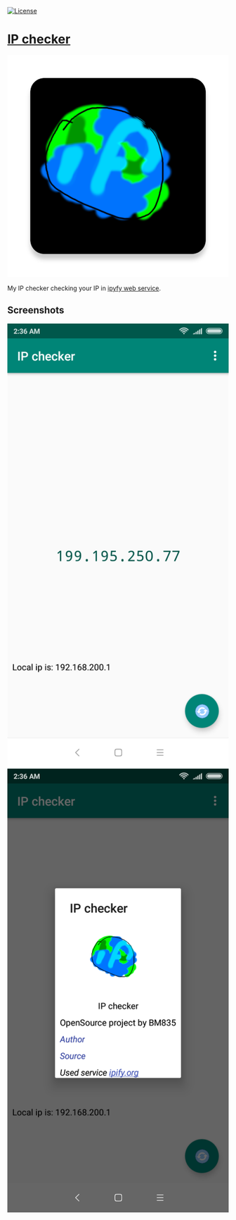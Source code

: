 [![License](https://img.shields.io/badge/License-Apache%202.0-blue.svg)](https://opensource.org/licenses/Apache-2.0)

# [IP checker](https://github.com/BM835/ip_checker/releases)
![icon](images/ico.png)

My IP checker checking your IP in [ipyfy web service](https://www.ipify.org/).

Screenshots
------------------------

![screenshot](images/scr2.png)
![screenshot2](images/scr1.png)
